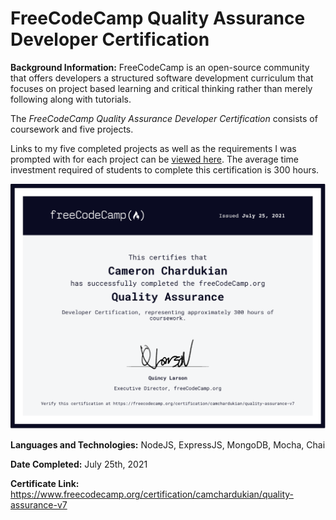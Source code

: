 # FreeCodeCamp Quality Assurance Developer Certification

**Background Information:**
FreeCodeCamp is an open-source community that offers developers a structured software development curriculum that focuses on project based learning and critical thinking rather than merely following along with tutorials.

The _FreeCodeCamp Quality Assurance Developer Certification_ consists of coursework and five projects.

Links to my five completed projects as well as the requirements I was prompted with for each project can be [viewed here](https://www.freecodecamp.org/certification/camchardukian/quality-assurance-v7). The average time investment required of students to complete this certification is 300 hours.

![](images/Quality-Assurance.png)

**Languages and Technologies:** NodeJS, ExpressJS, MongoDB, Mocha, Chai

**Date Completed:** July 25th, 2021

**Certificate Link:** https://www.freecodecamp.org/certification/camchardukian/quality-assurance-v7
